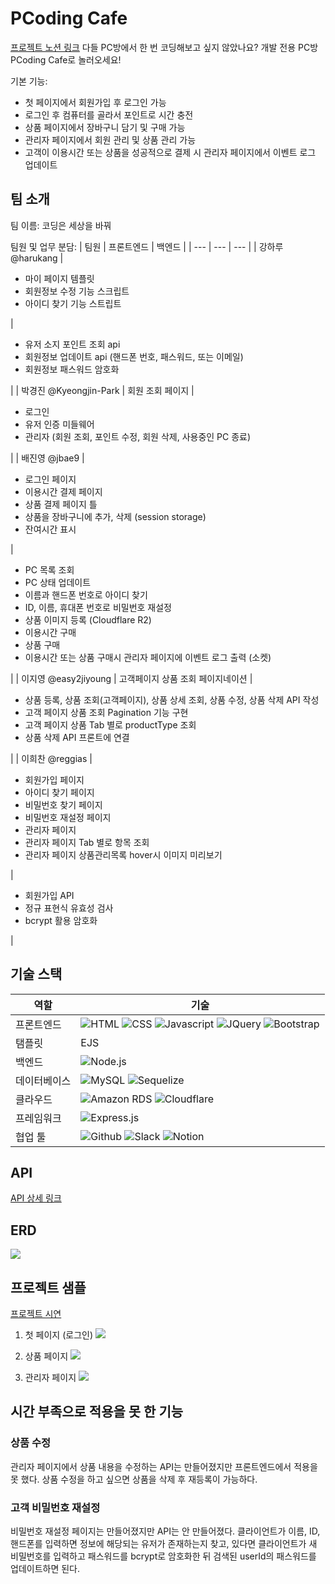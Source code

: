 # PCoding Cafe
[프로젝트 노션 링크](https://relic-cloth-7a9.notion.site/6-b63522904d0b434c933e4722ee4d506f)
다들 PC방에서 한 번 코딩해보고 싶지 않았나요? 개발 전용 PC방 PCoding Cafe로 놀러오세요!

기본 기능:
- 첫 페이지에서 회원가입 후 로그인 가능
- 로그인 후 컴퓨터를 골라서 포인트로 시간 충전
- 상품 페이지에서 장바구니 담기 및 구매 가능
- 관리자 페이지에서 회원 관리 및 상품 관리 가능
- 고객이 이용시간 또는 상품을 성공적으로 결제 시 관리자 페이지에서 이벤트 로그 업데이트

## 팀 소개
팀 이름: 코딩은 세상을 바꿔

팀원 및 업무 분담:
| 팀원 | 프론트엔드 | 백엔드 |
| --- | --- | --- |
| 강하루 @harukang | <ul><li>마이 페이지 템플릿</li><li>회원정보 수정 기능 스크립트</li><li>아이디 찾기 기능 스트립트</li></ul> | <ul><li>유저 소지 포인트 조회 api</li><li>회원정보 업데이트 api (핸드폰 번호, 패스워드, 또는 이메일)</li><li>회원정보 패스워드 암호화</li></ul> |
  | 박경진 @Kyeongjin-Park | 회원 조회 페이지 | <ul><li>로그인</li><li>유저 인증 미들웨어</li><li>관리자 (회원 조회, 포인트 수정, 회원 삭제, 사용중인 PC 종료)</li></ul> |
  | 배진영 @jbae9 | <ul><li>로그인 페이지</li><li>이용시간 결제 페이지</li><li>상품 결제 페이지 틀</li><li>상품을 장바구니에 추가, 삭제 (session storage)</li><li>잔여시간 표시</li></ul> | <ul><li>PC 목록 조회</li><li>PC 상태 업데이트</li><li>이름과 핸드폰 번호로 아이디 찾기</li><li>ID, 이름, 휴대폰 번호로 비밀번호 재설정</li><li>상품 이미지 등록 (Cloudflare R2)</li><li>이용시간 구매</li><li>상품 구매</li><li>이용시간 또는 상품 구매시 관리자 페이지에 이벤트 로그 출력 (소켓)</li></ul> |
  | 이지영 @easy2jiyoung | 고객페이지 상품 조회 페이지네이션 | <ul><li>상품 등록, 상품 조회(고객페이지), 상품 상세 조회, 상품 수정, 상품 삭제 API 작성</li><li>고객 페이지 상품 조회 Pagination 기능 구현</li><li>고객 페이지 상품 Tab 별로 productType 조회</li><li>상품 삭제 API 프론트에 연결</li></ul> |
  | 이희찬 @reggias | <ul><li>회원가입 페이지</li><li>아이디 찾기 페이지</li><li>비밀번호 찾기 페이지</li><li>비밀번호 재설정 페이지</li><li>관리자 페이지</li><li>관리자 페이지 Tab 별로 항목 조회</li><li>관리자 페이지 상품관리목록 hover시 이미지 미리보기</li></ul> | <ul><li>회원가입 API</li><li>정규 표현식 유효성 검사</li><li>bcrypt 활용 암호화</li></ul> | 

## 기술 스택
| 역할 | 기술 |
| --- | --- |
| 프론트엔드 | ![HTML](https://img.shields.io/badge/HTML-239120?style=for-the-badge&logo=html5&logoColor=white) ![CSS](https://img.shields.io/badge/CSS-239120?&style=for-the-badge&logo=css3&logoColor=white) ![Javascript](https://img.shields.io/badge/JavaScript-323330?style=for-the-badge&logo=javascript&logoColor=F7DF1E) ![JQuery](https://img.shields.io/badge/jQuery-0769AD?style=for-the-badge&logo=jquery&logoColor=white) ![Bootstrap](https://img.shields.io/badge/Bootstrap-563D7C?style=for-the-badge&logo=bootstrap&logoColor=white) |
| 탬플릿 | EJS |
| 백엔드 | ![Node.js](https://img.shields.io/badge/Node.js-43853D?style=for-the-badge&logo=node.js&logoColor=white) |
| 데이터베이스 | ![MySQL](https://img.shields.io/badge/MySQL-005C84?style=for-the-badge&logo=mysql&logoColor=white) ![Sequelize](https://img.shields.io/badge/Sequelize-52B0E7?style=for-the-badge&logo=Sequelize&logoColor=white) |
| 클라우드 | ![Amazon RDS](https://img.shields.io/badge/Amazon_AWS-232F3E?style=for-the-badge&logo=amazon-aws&logoColor=white) ![Cloudflare](https://img.shields.io/badge/Cloudflare-F38020?style=for-the-badge&logo=Cloudflare&logoColor=white) |
| 프레임워크 | ![Express.js](https://img.shields.io/badge/Express.js-404D59?style=for-the-badge) |
| 협업 툴 | ![Github](https://img.shields.io/badge/GitHub-100000?style=for-the-badge&logo=github&logoColor=white) ![Slack](https://img.shields.io/badge/Slack-4A154B?style=for-the-badge&logo=slack&logoColor=white) ![Notion](https://img.shields.io/badge/Notion-000000?style=for-the-badge&logo=notion&logoColor=white) |

## API
[API 상세 링크](https://www.notion.so/6-b63522904d0b434c933e4722ee4d506f?pvs=4#5ab2a023463e4178af5e7702457d463a)

## ERD
![](https://relic-cloth-7a9.notion.site/image/https%3A%2F%2Fs3-us-west-2.amazonaws.com%2Fsecure.notion-static.com%2Ff971ac52-9afd-4972-a85f-b34e1b2d22ac%2FUntitled.png?id=7d0471ac-4506-4eee-97e6-5744160b843d&table=block&spaceId=c4b6c9fd-2454-42e3-bbf3-a8a5411db531&width=880&userId=&cache=v2)

## 프로젝트 샘플
[프로젝트 시연](https://www.youtube.com/watch?v=1so8hez1LLo)

1. 첫 페이지 (로그인)
![](https://relic-cloth-7a9.notion.site/image/https%3A%2F%2Fs3-us-west-2.amazonaws.com%2Fsecure.notion-static.com%2Fc9980dcd-56c8-4fe0-908f-15e7299a5854%2FUntitled.png?id=b977b69c-9f72-4729-9dd7-6424a0563aa0&table=block&spaceId=c4b6c9fd-2454-42e3-bbf3-a8a5411db531&width=2000&userId=&cache=v2)

2. 상품 페이지
![](https://relic-cloth-7a9.notion.site/image/https%3A%2F%2Fs3-us-west-2.amazonaws.com%2Fsecure.notion-static.com%2Fefc94ad6-6303-43bc-b3bc-4f8203d3a28c%2FUntitled.png?id=3ab110fd-7a3d-4eca-8b33-7b366afcbbff&table=block&spaceId=c4b6c9fd-2454-42e3-bbf3-a8a5411db531&width=2000&userId=&cache=v2)

3. 관리자 페이지
![](https://relic-cloth-7a9.notion.site/image/https%3A%2F%2Fs3-us-west-2.amazonaws.com%2Fsecure.notion-static.com%2Fefc94ad6-6303-43bc-b3bc-4f8203d3a28c%2FUntitled.png?id=3ab110fd-7a3d-4eca-8b33-7b366afcbbff&table=block&spaceId=c4b6c9fd-2454-42e3-bbf3-a8a5411db531&width=2000&userId=&cache=v2)

## 시간 부족으로 적용을 못 한 기능
### 상품 수정
관리자 페이지에서 상품 내용을 수정하는 API는 만들어졌지만 프론트엔드에서 적용을 못 했다. 상품 수정을 하고 싶으면 상품을 삭제 후 재등록이 가능하다.

### 고객 비밀번호 재설정
비밀번호 재설정 페이지는 만들어졌지만 API는 안 만들어졌다. 클라이언트가 이름, ID, 핸드폰를 입력하면 정보에 해당되는 유저가 존재하는지 찾고, 있다면 클라이언트가 새 비밀번호를 입력하고 패스워드를 bcrypt로 암호화한 뒤 검색된 userId의 패스워드를 업데이트하면 된다.